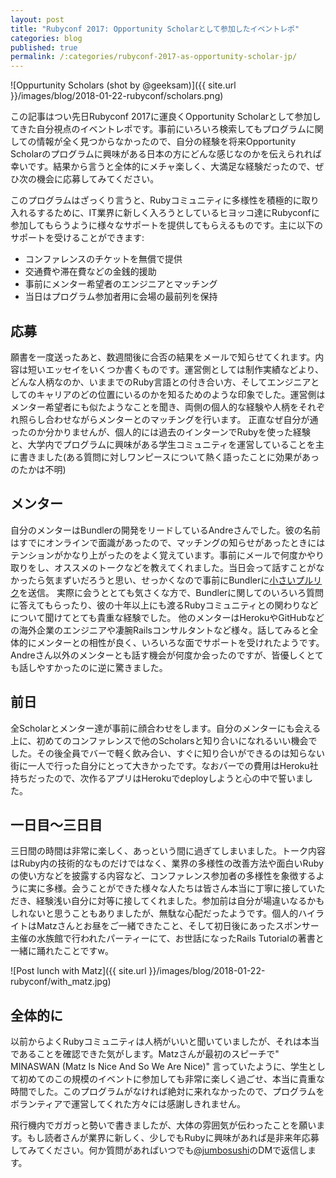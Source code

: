 ```yaml
---
layout: post
title: "Rubyconf 2017: Opportunity Scholarとして参加したイベントレポ"
categories: blog
published: true
permalink: /:categories/rubyconf-2017-as-opportunity-scholar-jp/
---
```


![Oppurtunity Scholars (shot by @geeksam)]({{ site.url }}/images/blog/2018-01-22-rubyconf/scholars.png)

この記事はつい先日Rubyconf 2017に運良くOpportunity Scholarとして参加してきた自分視点のイベントレポです。事前にいろいろ検索してもプログラムに関しての情報が全く見つからなかったので、自分の経験を将来Opportunity Scholarのプログラムに興味がある日本の方にどんな感じなのかを伝えられれば幸いです。結果から言うと全体的にメチャ楽しく、大満足な経験だったので、ぜひ次の機会に応募してみてください。

このプログラムはざっくり言うと、Rubyコミュニティに多様性を積極的に取り入れるするために、IT業界に新しく入ろうとしているヒヨッコ達にRubyconfに参加してもらうように様々なサポートを提供してもらえるものです。主に以下のサポートを受けることができます:
- コンファレンスのチケットを無償で提供
- 交通費や滞在費などの金銭的援助
- 事前にメンター希望者のエンジニアとマッチング
- 当日はプログラム参加者用に会場の最前列を保持

## 応募
願書を一度送ったあと、数週間後に合否の結果をメールで知らせてくれます。内容は短いエッセイをいくつか書くものです。運営側としては制作実績などより、どんな人柄なのか、いままでのRuby言語との付き合い方、そしてエンジニアとしてのキャリアのどの位置にいるのかを知るためのような印象でした。運営側はメンター希望者にも似たようなことを聞き、両側の個人的な経験や人柄をそれぞれ照らし合わせながらメンターとのマッチングを行います。
正直なぜ自分が通ったのか分かりませんが、個人的には過去のインターンでRubyを使った経験と、大学内でプログラムに興味がある学生コミュニティを運営していることを主に書きました(ある質問に対しワンピースについて熱く語ったことに効果があっのたかは不明)

## メンター
自分のメンターはBundlerの開発をリードしているAndreさんでした。彼の名前はすでにオンラインで面識があったので、マッチングの知らせがあったときにはテンションがかなり上がったのをよく覚えています。事前にメールで何度かやり取りをし、オススメのトークなどを教えてくれました。当日会って話すことがなかったら気まずいだろうと思い、せっかくなので事前にBundlerに[小さいプルリク](https://github.com/bundler/bundler/pull/6120)を送信。 実際に会うととても気さくな方で、Bundlerに関してのいろいろ質問に答えてもらったり、彼の十年以上にも渡るRubyコミュニティとの関わりなどについて聞けてとても貴重な経験でした。 他のメンターはHerokuやGitHubなどの海外企業のエンジニアや凄腕Railsコンサルタントなど様々。話してみると全体的にメンターとの相性が良く、いろいろな面でサポートを受けれたようです。
Andreさん以外のメンターとも話す機会が何度か会ったのですが、皆優しくとても話しやすかったのに逆に驚きました。

## 前日
全Scholarとメンター達が事前に顔合わせをします。自分のメンターにも会える上に、初めてのコンファレンスで他のScholarsと知り合いになれるいい機会でした。その後全員でバーで軽く飲み合い、すぐに知り合いができるのは知らない街に一人で行った自分にとって大きかったです。なおバーでの費用はHeroku社持ちだったので、次作るアプリはHerokuでdeployしようと心の中で誓いました。

## 一日目〜三日目
三日間の時間は非常に楽しく、あっという間に過ぎてしまいました。トーク内容はRuby内の技術的なものだけではなく、業界の多様性の改善方法や面白いRubyの使い方などを披露する内容など、コンファレンス参加者の多様性を象徴するように実に多様。会うことができた様々な人たちは皆さん本当に丁寧に接していただき、経験浅い自分に対等に接してくれました。参加前は自分が場違いなるかもしれないと思うこともありましたが、無駄な心配だったようです。個人的ハイライトはMatzさんとお昼をご一緒できたこと、そして初日後にあったスポンサー主催の水族館で行われたパーティーにて、お世話になったRails Tutorialの著書と一緒に踊れたことですw。

![Post lunch with Matz]({{ site.url }}/images/blog/2018-01-22-rubyconf/with_matz.jpg)

## 全体的に
以前からよくRubyコミュニティは人柄がいいと聞いていましたが、それは本当であることを確認できた気がします。Matzさんが最初のスピーチで" MINASWAN (Matz Is Nice And So We Are Nice)" 言っていたように、学生として初めてのこの規模のイベントに参加しても非常に楽しく過ごせ、本当に貴重な時間でした。このプログラムがなければ絶対に来れなかったので、プログラムをボランティアで運営してくれた方々には感謝しきれません。

飛行機内でガガっと勢いで書きましたが、大体の雰囲気が伝わったことを願います。もし読者さんが業界に新しく、少しでもRubyに興味があれば是非来年応募してみてください。何か質問があればいつでも[@jumbosushi](https://twitter.com/jumbosushi)のDMで返信します。

